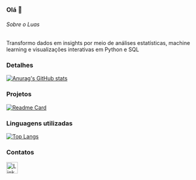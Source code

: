 ### Olá 👋

###### Sobre o Luas
Transformo dados em insights por meio de análises estatísticas, machine learning e visualizações interativas em Python e SQL


### Detalhes

[![Anurag's GitHub stats](https://github-readme-stats.vercel.app/api?username=luucasenjoy&show_icons=true&theme=dark)](https://github.com/anuraghazra/github-readme-stats)

### Projetos

[![Readme Card](https://github-readme-stats.vercel.app/api/pin/?username=luucasenjoy&repo=Analise-Exploratoria-Interativa-Previsao-Renda.github.io&theme=dark)](https://github.com/anuraghazra/github-readme-stats)


### Linguagens utilizadas

[![Top Langs](https://github-readme-stats.vercel.app/api/top-langs/?username=luucasenjoy&layout=compact)](https://github.com/anuraghazra/github-readme-stats)

### Contatos

[<img src='https://img.shields.io/badge/LinkedIn-0077B5?style=for-the-badge&logo=linkedin&logoColor=white' alt='Linkedin' height='30'>](https://www.linkedin.com/in/lucas-galva0/)
